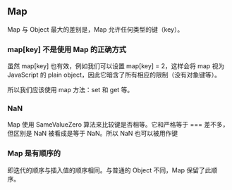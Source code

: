 ## Map
Map 与 Object 最大的差别是，Map 允许任何类型的键（key）。

### map[key] 不是使用 Map 的正确方式

虽然 map[key] 也有效，例如我们可以设置 map[key] = 2，这样会将 map 视为 JavaScript 的 plain object，因此它暗含了所有相应的限制（没有对象键等）。

所以我们应该使用 map 方法：set 和 get 等。

### NaN
Map 使用 SameValueZero 算法来比较键是否相等。它和严格等于 === 差不多，但区别是 NaN 被看成是等于 NaN。所以 NaN 也可以被用作键

### Map 是有顺序的

即迭代的顺序与插入值的顺序相同。与普通的 Object 不同，Map 保留了此顺序。